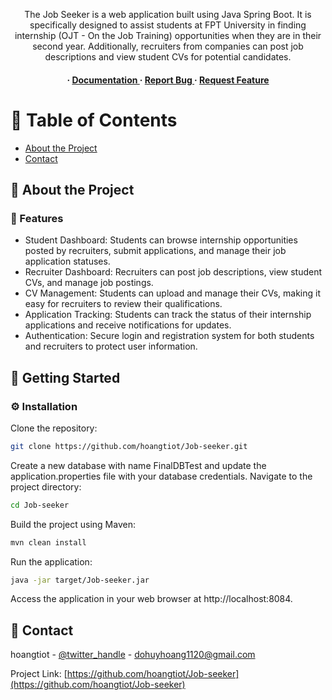 <div align='center'>

<p>The Job Seeker is a web application built using Java Spring Boot. It is specifically designed to assist students at FPT University in finding internship (OJT - On the Job Training) opportunities when they are in their second year. Additionally, recruiters from companies can post job descriptions and view student CVs for potential candidates.</p>

<h4> <span> · </span> <a href="https://github.com/hoangtiot/Job-seeker/blob/master/README.md"> Documentation </a> <span> · </span> <a href="https://github.com/hoangtiot/Job-seeker/issues"> Report Bug </a> <span> · </span> <a href="https://github.com/hoangtiot/Job-seeker/issues"> Request Feature </a> </h4>


</div>

# :notebook_with_decorative_cover: Table of Contents

- [About the Project](#star2-about-the-project)
- [Contact](#handshake-contact)


## :star2: About the Project

### :dart: Features
- Student Dashboard: Students can browse internship opportunities posted by recruiters, submit applications, and manage their job application statuses.
- Recruiter Dashboard: Recruiters can post job descriptions, view student CVs, and manage job postings.
- CV Management: Students can upload and manage their CVs, making it easy for recruiters to review their qualifications.
- Application Tracking: Students can track the status of their internship applications and receive notifications for updates.
- Authentication: Secure login and registration system for both students and recruiters to protect user information.


## :toolbox: Getting Started

### :gear: Installation

Clone the repository:
```bash
git clone https://github.com/hoangtiot/Job-seeker.git
```
Create a new database with name FinalDBTest and update the application.properties file with your database credentials.
Navigate to the project directory:
```bash
cd Job-seeker
```
Build the project using Maven:
```bash
mvn clean install
```
Run the application:
```bash
java -jar target/Job-seeker.jar
```
Access the application in your web browser at http://localhost:8084.


## :handshake: Contact

hoangtiot - [@twitter_handle](https://www.linkedin.com/in/hoangdh1262/) - dohuyhoang1120@gmail.com

Project Link: [https://github.com/hoangtiot/Job-seeker](https://github.com/hoangtiot/Job-seeker)

